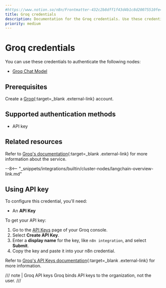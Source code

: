 ```yaml
---
#https://www.notion.so/n8n/Frontmatter-432c2b8dff1f43d4b1c8d20075510fe4
title: Groq credentials
description: Documentation for the Groq credentials. Use these credentials to authenticate Groq in n8n, a workflow automation platform.
priority: medium
---
```


# Groq credentials

You can use these credentials to authenticate the following nodes:

* [Groq Chat Model](/integrations/builtin/cluster-nodes/sub-nodes/n8n-nodes-langchain.lmchatgroq/)

## Prerequisites

Create a [Groq](https://groq.com/){:target=_blank .external-link} account.

## Supported authentication methods

- API key

## Related resources

Refer to [Groq's documentation](https://console.groq.com/docs/quickstart){:target=_blank .external-link} for more information about the service.

--8<-- "_snippets/integrations/builtin/cluster-nodes/langchain-overview-link.md"

## Using API key

To configure this credential, you'll need:

- An **API Key**

To get your API key:

1. Go to the [API Keys](https://console.groq.com/keys) page of your Groq console.
2. Select **Create API Key**.
3. Enter a **display name** for the key, like `n8n integration`, and select **Submit**.
4. Copy the key and paste it into your n8n credential.

Refer to [Groq's API Keys documentation](https://console.groq.com/docs/api-keys){:target=_blank .external-link} for more information.

/// note | Groq API keys
Groq binds API keys to the organization, not the user.
///

